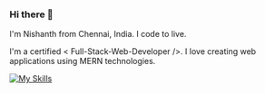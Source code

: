 ### Hi there 👋

I'm Nishanth from Chennai, India.
I code to live.

I'm a certified < Full-Stack-Web-Developer />. I love creating web applications using MERN technologies.

[![My Skills](https://skillicons.dev/icons?i=react,js,html,css,nodejs,express,mongodb,mysql,tailwind,bootstrap,sass,cs,git,github,vscode,netlify,heroku)](https://skillicons.dev)
